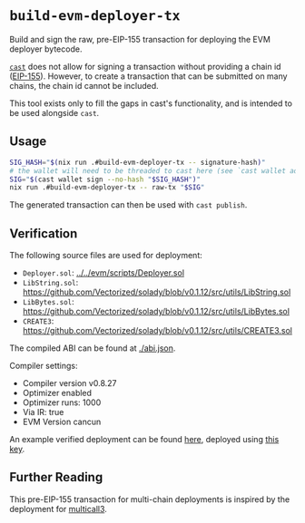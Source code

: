 # `build-evm-deployer-tx`

Build and sign the raw, pre-EIP-155 transaction for deploying the EVM deployer bytecode.

[`cast`] does not allow for signing a transaction without providing a chain id ([EIP-155]). However, to create a transaction that can be submitted on many chains, the chain id cannot be included.

This tool exists only to fill the gaps in cast's functionality, and is intended to be used alongside `cast`.

## Usage

```sh
SIG_HASH="$(nix run .#build-evm-deployer-tx -- signature-hash)"
# the wallet will need to be threaded to cast here (see `cast wallet address --help` for more information)
SIG="$(cast wallet sign --no-hash "$SIG_HASH")"
nix run .#build-evm-deployer-tx -- raw-tx "$SIG"
```

The generated transaction can then be used with `cast publish`.

## Verification

The following source files are used for deployment:

- `Deployer.sol`: [../../evm/scripts/Deployer.sol](../../evm/scripts/Deployer.sol)
- `LibString.sol`: https://github.com/Vectorized/solady/blob/v0.1.12/src/utils/LibString.sol
- `LibBytes.sol`: https://github.com/Vectorized/solady/blob/v0.1.12/src/utils/LibBytes.sol
- `CREATE3`: https://github.com/Vectorized/solady/blob/v0.1.12/src/utils/CREATE3.sol

The compiled ABI can be found at [./abi.json](./abi.json).

Compiler settings:

- Compiler version v0.8.27
- Optimizer enabled
- Optimizer runs: 1000
- Via IR: true
- EVM Version cancun

An example verified deployment can be found [here](https://dashboard.tenderly.co/contract/421614/0xf596932fc019db09faf466288447275bdbf144e3/code), deployed using [this key](../../networks/genesis/devnet-eth/dev-key1.prv).

## Further Reading

This pre-EIP-155 transaction for multi-chain deployments is inspired by the deployment for [multicall3].

[eip-155]: https://eips.ethereum.org/EIPS/eip-155
[multicall3]: https://github.com/mds1/multicall3#new-deployments
[`cast`]: https://book.getfoundry.sh/cast
